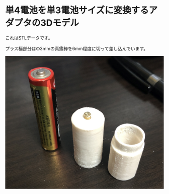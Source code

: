 # 単4電池を単3電池サイズに変換するアダプタの3Dモデル

これはSTLデータです。

プラス極部分はΦ3mmの真鍮棒を6mm程度に切って差し込んでいます。

![単3電池との比較](https://github.com/tarosay/aaa-aa-batteries-adapter-stl_data/blob/main/AdapterPhoto1.jpg)
